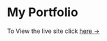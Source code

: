 # My Portfolio


To View the live site click [here &rarr;](https://itsreallyalice.github.io/portfolio/)


